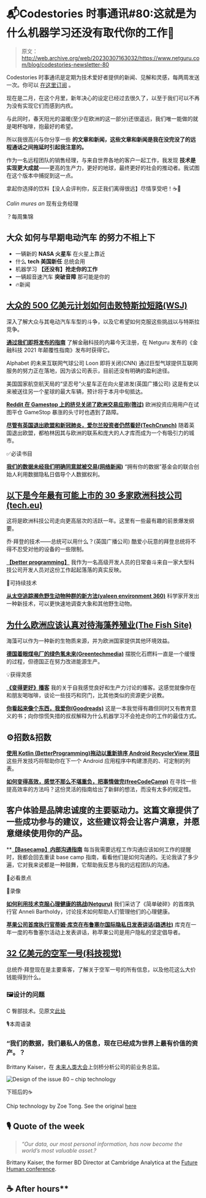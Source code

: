 # 📬Codestories 时事通讯#80:这就是为什么机器学习还没有取代你的工作🤖

> 原文：<http://web.archive.org/web/20230307163032/https://www.netguru.com/blog/codestories-newsletter-80>

 Codestories 时事通讯是定期为技术爱好者提供的新闻、见解和灵感，每两周发送一次。你可以 [在这里订阅](/web/20221007100409/https://www.netguru.com/newsletter/codestories-european-tech-newsletter) 。

现在是二月，在这个月里，新年决心的设定已经过去很久了，以至于我们可以不再为没有实现它们而感到内疚。

与此同时，春天阳光的温暖(至少在欧洲的这一部分)还很遥远，我们唯一能做的就是喝杯咖啡，抱最好的希望。

所以我很高兴与你分享一些  **的文章和新闻，这些文章和新闻是我在没完没了的远程通话之间拖延时引起我注意的。**

作为一名远程团队的销售经理，与来自世界各地的客户一起工作，我发现  **技术是实现更大成就**——更高的生产力，更好的地球，最终更好的社会的推动者。我试图在这个版本中捕捉到这一点。

拿起你选择的饮料【没人会评判你，反正我们离得很远】尽情享受吧！☕📰

*Calin mures an*
现有业务经理

？每周集锦

## 大众  **如何与早期电动汽车** 的努力不相上下

*   一辆新的  **NASA 火星车** 在火星上靠近
*   什么  **tech 美国新任** 总统会用
*   机器学习  **【还没有】抢走你的工作**
*   一辆超音速汽车  **突破音障** 那可能是你的
*   🔥新闻

## [**大众的 500 亿美元计划如何击败特斯拉短路(WSJ)**](http://web.archive.org/web/20221007100409/https://www.wsj.com/articles/how-volkswagens-50-billion-plan-to-beat-tesla-short-circuited-11611073974?mod=djemalertNEWS&utm_campaign=Codestories&utm_source=hs_email&utm_medium=email&_hsenc=p2ANqtz-_G4T5sew_2NOyrb5JYkwlRaBm1SmMUtN1oDhbbfkXQCsL-eHuzbZ3FKN2V_NHijGQDzNUalodCj4SU_abU7sb4zYMOOw)
深入了解大众与其电动汽车车型的斗争，以及它希望如何克服这些挑战以与特斯拉竞争。

[**通过我们即将发布的指南**](/web/20221007100409/https://www.netguru.com/disruption/guides/fintech)
了解金融科技的内幕今天注册，在 Netguru 发布的《金融科技 2021 年颠覆性指南》发布时获得它。

Alphabet 的未来互联网气球公司 Loon 即将关闭(CNN)
通过巨型气球提供互联网服务的努力正在落地，因为该公司表示，目前还没有明确的盈利途径。

美国国家航空航天局的“坚忍号”火星车正在向火星进发(英国广播公司)
这是有史以来被送往另一个星球的最大车辆，预计将于本月中旬抵达。

[**Reddit 在 Gamestop 上的挤兑关闭了欧洲交易应用(筛过)**](http://web.archive.org/web/20221007100409/https://sifted.eu/articles/gamestop-europe-trading/?utm_campaign=Codestories&utm_source=hs_email&utm_medium=email&_hsenc=p2ANqtz-_G4T5sew_2NOyrb5JYkwlRaBm1SmMUtN1oDhbbfkXQCsL-eHuzbZ3FKN2V_NHijGQDzNUalodCj4SU_abU7sb4zYMOOw)
欧洲投资应用用户在试图平仓 GameStop 暴涨的头寸时也遇到了路障。

[**尽管有英国退出欧盟和新冠肺炎，爱尔兰投资者仍然看好(TechCrunch)**](http://web.archive.org/web/20221007100409/https://techcrunch.com/2021/01/29/despite-brexit-and-covid-19-irish-investors-remain-bullish/?utm_campaign=Codestories&utm_source=hs_email&utm_medium=email&_hsenc=p2ANqtz-_G4T5sew_2NOyrb5JYkwlRaBm1SmMUtN1oDhbbfkXQCsL-eHuzbZ3FKN2V_NHijGQDzNUalodCj4SU_abU7sb4zYMOOw)
随着英国退出欧盟，都柏林因其与欧洲的联系和庞大的人才库而成为一个有吸引力的城市。

✅必读书目

[**我们的数据未经我们明确同意就被交易(网络新闻)**](http://web.archive.org/web/20221007100409/https://cybernews.com/privacy/brittany-kaiser-our-data-is-traded-around-the-world-without-our-explicit-consent/?utm_campaign=Codestories&utm_source=hs_email&utm_medium=email&_hsenc=p2ANqtz-_G4T5sew_2NOyrb5JYkwlRaBm1SmMUtN1oDhbbfkXQCsL-eHuzbZ3FKN2V_NHijGQDzNUalodCj4SU_abU7sb4zYMOOw)
“拥有你的数据”基金会的联合创始人利用数据隐私日倡导个人数据权利。

## [**以下是今年最有可能上市的 30 多家欧洲科技公司(tech.eu)**](http://web.archive.org/web/20221007100409/https://tech.eu/features/35409/its-ipo-time-here-are-30-european-tech-companies-most-likely-to-go-public-this-year/?utm_campaign=Codestories&utm_source=hs_email&utm_medium=email&_hsenc=p2ANqtz-_G4T5sew_2NOyrb5JYkwlRaBm1SmMUtN1oDhbbfkXQCsL-eHuzbZ3FKN2V_NHijGQDzNUalodCj4SU_abU7sb4zYMOOw)
这将是欧洲科技公司走向更高层次的活跃一年。这里有一些最有趣的前景爆发纲要。

乔·拜登的技术——总统可以用什么？(英国广播公司)
酷爱小玩意的拜登总统将不得不忍受对他的设备的一些限制。

[**【better programming】**](http://web.archive.org/web/20221007100409/https://medium.com/better-programming/my-everyday-struggles-as-a-senior-developer-34e8393de1a8?utm_campaign=Codestories&utm_source=hs_email&utm_medium=email&_hsenc=p2ANqtz-_G4T5sew_2NOyrb5JYkwlRaBm1SmMUtN1oDhbbfkXQCsL-eHuzbZ3FKN2V_NHijGQDzNUalodCj4SU_abU7sb4zYMOOw)
我作为一名高级开发人员的日常奋斗来自一家大型科技公司开发人员对这份工作起起落落的真实反映。

🌱可持续技术 

[**从太空追踪濒危野生动物种群的新方法(yaleen environment 360)**](http://web.archive.org/web/20221007100409/https://e360.yale.edu/digest/a-new-way-to-track-endangered-wildlife-populations-from-space?utm_campaign=Codestories&utm_source=hs_email&utm_medium=email&_hsenc=p2ANqtz-_G4T5sew_2NOyrb5JYkwlRaBm1SmMUtN1oDhbbfkXQCsL-eHuzbZ3FKN2V_NHijGQDzNUalodCj4SU_abU7sb4zYMOOw)
科学家开发出一种新技术，可以更快速地调查大象和其他野生动物。

## [**为什么欧洲应该认真对待海藻养殖业(The Fish Site)**](http://web.archive.org/web/20221007100409/https://thefishsite.com/articles/why-europe-should-be-taking-seaweed-aquaculture-seriously?utm_campaign=Codestories&utm_source=hs_email&utm_medium=email&_hsenc=p2ANqtz-_G4T5sew_2NOyrb5JYkwlRaBm1SmMUtN1oDhbbfkXQCsL-eHuzbZ3FKN2V_NHijGQDzNUalodCj4SU_abU7sb4zYMOOw)
海藻可以作为一种新的生物质来源，并为欧洲国家提供其他环境效益。

[**德国着眼煤电厂的绿色氢未来(Greentechmedia)**](http://web.archive.org/web/20221007100409/https://www.greentechmedia.com/articles/read/coal-to-green-hydrogen-germanys-energy-transition-summed-up-in-one-project?utm_campaign=Codestories&utm_source=hs_email&utm_medium=email&_hsenc=p2ANqtz-_G4T5sew_2NOyrb5JYkwlRaBm1SmMUtN1oDhbbfkXQCsL-eHuzbZ3FKN2V_NHijGQDzNUalodCj4SU_abU7sb4zYMOOw)
摆脱化石燃料一直是一个缓慢的过程，但德国正在努力改进能源生产。

💡获得灵感

[**《变得更好》播客**](http://web.archive.org/web/20221007100409/https://alifeofproductivity.com/becomingbetter/?utm_campaign=Codestories&utm_source=hs_email&utm_medium=email&_hsenc=p2ANqtz-_G4T5sew_2NOyrb5JYkwlRaBm1SmMUtN1oDhbbfkXQCsL-eHuzbZ3FKN2V_NHijGQDzNUalodCj4SU_abU7sb4zYMOOw)
我的关于自我感觉良好和生产力讨论的播客。这感觉就像你在和朋友喝咖啡，谈论一些技巧和窍门，比其他类似的资源更少说教。

[**你看起来像个东西，我爱你(Goodreads)**](http://web.archive.org/web/20221007100409/https://www.goodreads.com/book/show/44286534-you-look-like-a-thing-and-i-love-you?utm_campaign=Codestories&utm_source=hs_email&utm_medium=email&_hsenc=p2ANqtz-_G4T5sew_2NOyrb5JYkwlRaBm1SmMUtN1oDhbbfkXQCsL-eHuzbZ3FKN2V_NHijGQDzNUalodCj4SU_abU7sb4zYMOOw)
这是一本我觉得有趣但同时又有教育意义的书；向你惊慌失措的叔叔解释为什么机器学习不会抢走你的工作的最佳方式。

## ⚙招数&招数 

[**使用 Kotlin (BetterProgramming)拖动以重新排序 Android RecyclerView 项目**](http://web.archive.org/web/20221007100409/https://medium.com/better-programming/drag-to-reorder-android-recyclerview-items-using-kotlin-afcaee1b7fb5?utm_campaign=Codestories&utm_source=hs_email&utm_medium=email&_hsenc=p2ANqtz-_G4T5sew_2NOyrb5JYkwlRaBm1SmMUtN1oDhbbfkXQCsL-eHuzbZ3FKN2V_NHijGQDzNUalodCj4SU_abU7sb4zYMOOw)
这些开发技巧将帮助你在下一个 Android 应用程序中构建漂亮的、可定制的列表。

[**如何变得高效，感觉不那么不堪重负，把事情做完(freeCodeCamp)**](http://web.archive.org/web/20221007100409/https://www.freecodecamp.org/news/how-to-get-things-done-lessons-in-productivity/?utm_campaign=Codestories&utm_source=hs_email&utm_medium=email&_hsenc=p2ANqtz-_G4T5sew_2NOyrb5JYkwlRaBm1SmMUtN1oDhbbfkXQCsL-eHuzbZ3FKN2V_NHijGQDzNUalodCj4SU_abU7sb4zYMOOw)
在寻找一些提高效率的方法吗？这份灵活的指南给出了新鲜的想法，而没有太多的规定性。

## [](http://web.archive.org/web/20221007100409/https://www.livechat.com/success/customer-engagement/?utm_campaign=Codestories&utm_source=hs_email&utm_medium=email&_hsenc=p2ANqtz-_G4T5sew_2NOyrb5JYkwlRaBm1SmMUtN1oDhbbfkXQCsL-eHuzbZ3FKN2V_NHijGQDzNUalodCj4SU_abU7sb4zYMOOw) **客户体验是品牌忠诚度的主要驱动力。这篇文章提供了一些成功参与的建议，这些建议将会让客户满意，并愿意继续使用你的产品。**

 **[**【Basecamp】内部沟通指南**](http://web.archive.org/web/20221007100409/https://basecamp.com/guides/how-we-communicate?utm_campaign=Codestories&utm_source=hs_email&utm_medium=email&_hsenc=p2ANqtz-_G4T5sew_2NOyrb5JYkwlRaBm1SmMUtN1oDhbbfkXQCsL-eHuzbZ3FKN2V_NHijGQDzNUalodCj4SU_abU7sb4zYMOOw)
每当我需要远程工作沟通应该如何工作的提醒时，我都会回去重读 base camp 指南，看看他们是如何沟通的。无论我读了多少遍，它对我来说都是一种鼓舞，它帮助我反思与我的远程团队的沟通。

👀必看景点

🎥录像

[**如何利用技术克服心理健康的挑战(Netguru)**](http://web.archive.org/web/20221007100409/https://youtu.be/8fEqFFWhwPE?utm_campaign=Codestories&utm_source=hs_email&utm_medium=email&_hsenc=p2ANqtz-_G4T5sew_2NOyrb5JYkwlRaBm1SmMUtN1oDhbbfkXQCsL-eHuzbZ3FKN2V_NHijGQDzNUalodCj4SU_abU7sb4zYMOOw)
我们采访了《简单破碎》的首席执行官 Anneli Bartholdy，讨论技术如何帮助人们管理他们的心理健康。

[**苹果公司首席执行官蒂姆·库克在布鲁塞尔国际隐私日发表讲话(路透社)**](http://web.archive.org/web/20221007100409/https://youtu.be/ug6tA6fhhdQ?utm_campaign=Codestories&utm_source=hs_email&utm_medium=email&_hsenc=p2ANqtz-_G4T5sew_2NOyrb5JYkwlRaBm1SmMUtN1oDhbbfkXQCsL-eHuzbZ3FKN2V_NHijGQDzNUalodCj4SU_abU7sb4zYMOOw)
库克在一年一度的布鲁塞尔活动上发表讲话，称苹果公司是用户隐私的坚定倡导者。

## [**32 亿美元的空军一号(科技视觉)**](http://web.archive.org/web/20221007100409/https://youtu.be/Ze1Ku4gkvgE?utm_campaign=Codestories&utm_source=hs_email&utm_medium=email&_hsenc=p2ANqtz-_G4T5sew_2NOyrb5JYkwlRaBm1SmMUtN1oDhbbfkXQCsL-eHuzbZ3FKN2V_NHijGQDzNUalodCj4SU_abU7sb4zYMOOw)
总统乔·拜登现在是主要乘客，了解关于空军一号的所有信息，以及他花这么大价钱能得到什么。

### 🖼设计的问题

C 臀部技术。见原文[此处](http://web.archive.org/web/20221007100409/https://dribbble.com/shots/10151575-chip-technology?utm_campaign=Codestories&utm_source=hs_email&utm_medium=email&_hsenc=p2ANqtz-_G4T5sew_2NOyrb5JYkwlRaBm1SmMUtN1oDhbbfkXQCsL-eHuzbZ3FKN2V_NHijGQDzNUalodCj4SU_abU7sb4zYMOOw)

🎙本周语录

### “我们的数据，我们最私人的信息，现在已经成为世界上最有价值的资产。？

Brittany Kaiser，在 [未来人类大会](http://web.archive.org/web/20221007100409/https://cybernews.com/privacy/brittany-kaiser-our-data-is-traded-around-the-world-without-our-explicit-consent/?utm_campaign=Codestories&utm_source=hs_email&utm_medium=email&_hsenc=p2ANqtz-_G4T5sew_2NOyrb5JYkwlRaBm1SmMUtN1oDhbbfkXQCsL-eHuzbZ3FKN2V_NHijGQDzNUalodCj4SU_abU7sb4zYMOOw)上剑桥分析公司的前业务总监。

![Design of the issue 80 – chip technology](img/1581e13ec514028b23f4b3f17fecdecb.png)

下班后的☕

Chip technology by Zoe Tong. See the original [here](http://web.archive.org/web/20221007100409/https://dribbble.com/shots/10151575-chip-technology?utm_campaign=Codestories&utm_source=hs_email&utm_medium=email&_hsenc=p2ANqtz-_G4T5sew_2NOyrb5JYkwlRaBm1SmMUtN1oDhbbfkXQCsL-eHuzbZ3FKN2V_NHijGQDzNUalodCj4SU_abU7sb4zYMOOw)

## 🎙 Quote of the week

> *“Our data, our most personal information, has now become the world’s most valuable asset.?*

Brittany Kaiser, the former BD Director at Cambridge Analytica at the [Future Human conference](http://web.archive.org/web/20221007100409/https://cybernews.com/privacy/brittany-kaiser-our-data-is-traded-around-the-world-without-our-explicit-consent/?utm_campaign=Codestories&utm_source=hs_email&utm_medium=email&_hsenc=p2ANqtz-_G4T5sew_2NOyrb5JYkwlRaBm1SmMUtN1oDhbbfkXQCsL-eHuzbZ3FKN2V_NHijGQDzNUalodCj4SU_abU7sb4zYMOOw).

## ☕ After hours**